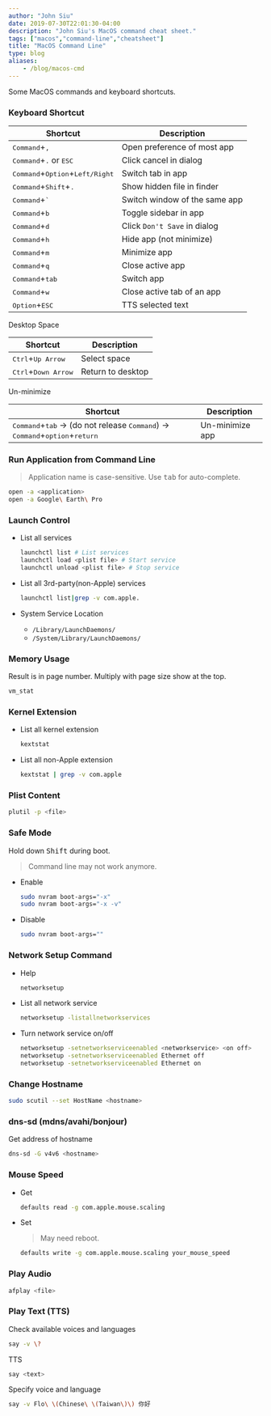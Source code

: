 ```yaml
---
author: "John Siu"
date: 2019-07-30T22:01:30-04:00
description: "John Siu's MacOS command cheat sheet."
tags: ["macos","command-line","cheatsheet"]
title: "MacOS Command Line"
type: blog
aliases:
    - /blog/macos-cmd
---
```

Some MacOS commands and keyboard shortcuts.
<!--more-->

### Keyboard Shortcut

Shortcut|Description
---|---
<kbd>Command</kbd>+<kbd>,</kbd>|Open preference of most app
<kbd>Command</kbd>+<kbd>.</kbd> or <kbd>ESC</kbd>|Click cancel in dialog
<kbd>Command</kbd>+<kbd>Option</kbd>+<kbd>Left/Right</kbd>|Switch tab in app
<kbd>Command</kbd>+<kbd>Shift</kbd>+<kbd>.</kbd>|Show hidden file in finder
<kbd>Command</kbd>+<kbd>`</kbd>|Switch window of the same app
<kbd>Command</kbd>+<kbd>b</kbd>|Toggle sidebar in app
<kbd>Command</kbd>+<kbd>d</kbd>|Click `Don't Save` in dialog
<kbd>Command</kbd>+<kbd>h</kbd>|Hide app (not minimize)
<kbd>Command</kbd>+<kbd>m</kbd>|Minimize app
<kbd>Command</kbd>+<kbd>q</kbd>|Close active app
<kbd>Command</kbd>+<kbd>tab</kbd>|Switch app
<kbd>Command</kbd>+<kbd>w</kbd>|Close active tab of an app
<kbd>Option</kbd>+<kbd>ESC</kbd>|TTS selected text

Desktop Space

Shortcut|Description
---|---
<kbd>Ctrl</kbd>+<kbd>Up Arrow</kbd>|Select space
<kbd>Ctrl</kbd>+<kbd>Down Arrow</kbd>|Return to desktop

Un-minimize

Shortcut|Description
---|---
<kbd>Command</kbd>+<kbd>tab</kbd> -> (do not release <kbd>Command</kbd>) -> <kbd>Command</kbd>+<kbd>option</kbd>+<kbd>return</kbd>|Un-minimize app

### Run Application from Command Line

> Application name is case-sensitive. Use <kbd>tab</kbd> for auto-complete.

```sh
open -a <application>
open -a Google\ Earth\ Pro
```

### Launch Control

- List all services

  ```sh
  launchctl list # List services
  launchctl load <plist file> # Start service
  launchctl unload <plist file> # Stop service
  ```

- List all 3rd-party(non-Apple) services

  ```sh
  launchctl list|grep -v com.apple.
  ```

- System Service Location
  - `/Library/LaunchDaemons/`
  - `/System/Library/LaunchDaemons/`

### Memory Usage

Result is in page number. Multiply with page size show at the top.

```sh
vm_stat
```

### Kernel Extension

- List all kernel extension

  ```sh
  kextstat
  ```

- List all non-Apple extension

  ```sh
  kextstat | grep -v com.apple
  ```

### Plist Content

```sh
plutil -p <file>
```

### Safe Mode

Hold down <kbd>Shift</kbd> during boot.

> Command line may not work anymore.

- Enable

  ```sh
  sudo nvram boot-args="-x"
  sudo nvram boot-args="-x -v"
  ```

- Disable

  ```sh
  sudo nvram boot-args=""
  ```

### Network Setup Command

- Help

  ```sh
  networksetup
  ```

- List all network service

  ```sh
  networksetup -listallnetworkservices
  ```

- Turn network service on/off

  ```sh
  networksetup -setnetworkserviceenabled <networkservice> <on off>
  networksetup -setnetworkserviceenabled Ethernet off
  networksetup -setnetworkserviceenabled Ethernet on
  ```

### Change Hostname

```sh
sudo scutil --set HostName <hostname>
```

### dns-sd (mdns/avahi/bonjour)

Get address of hostname

```sh
dns-sd -G v4v6 <hostname>
```

### Mouse Speed

- Get

  ```sh
  defaults read -g com.apple.mouse.scaling
  ```

- Set

  > May need reboot.

  ```sh
  defaults write -g com.apple.mouse.scaling your_mouse_speed
  ```

### Play Audio

```sh
afplay <file>
```

### Play Text (TTS)

Check available voices and languages

```sh
say -v \?
```

TTS

```sh
say <text>
```

Specify voice and language

```sh
say -v Flo\ \(Chinese\ \(Taiwan\)\) 你好
```
